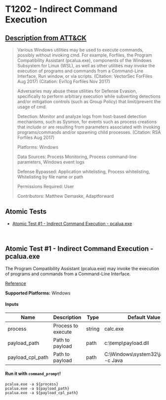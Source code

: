 # T1202 - Indirect Command Execution
## [Description from ATT&CK](https://attack.mitre.org/wiki/Technique/T1202)
<blockquote>Various Windows utilities may be used to execute commands, possibly without invoking cmd. For example, Forfiles, the Program Compatibility Assistant (pcalua.exe), components of the Windows Subsystem for Linux (WSL), as well as other utilities may invoke the execution of programs and commands from a Command-Line Interface, Run window, or via scripts.  (Citation: VectorSec ForFiles Aug 2017) (Citation: Evi1cg Forfiles Nov 2017)

Adversaries may abuse these utilities for Defense Evasion, specifically to perform arbitrary execution while subverting detections and/or mitigation controls (such as Group Policy) that limit/prevent the usage of cmd.

Detection: Monitor and analyze logs from host-based detection mechanisms, such as Sysmon, for events such as process creations that include or are resulting from parameters associated with invoking programs/commands and/or spawning child processes. (Citation: RSA Forfiles Aug 2017)

Platforms: Windows

Data Sources: Process Monitoring, Process command-line parameters, Windows event logs

Defense Bypassed: Application whitelisting, Process whitelisting, Whitelisting by file name or path

Permissions Required: User

Contributors: Matthew Demaske, Adaptforward</blockquote>

## Atomic Tests

- [Atomic Test #1 - Indirect Command Execution - pcalua.exe](#atomic-test-1---indirect-command-execution---pcaluaexe)


<br/>

## Atomic Test #1 - Indirect Command Execution - pcalua.exe
The Program Compatibility Assistant (pcalua.exe) may invoke the execution of programs and commands from a Command-Line Interface.

[Reference](https://twitter.com/KyleHanslovan/status/912659279806640128)

**Supported Platforms:** Windows


#### Inputs
| Name | Description | Type | Default Value | 
|------|-------------|------|---------------|
| process | Process to execute | string | calc.exe|
| payload_path | Path to payload | path | c:\temp\payload.dll|
| payload_cpl_path | Path to payload | path | C:\Windows\system32\javacpl.cpl -c Java|

#### Run it with `command_prompt`!
```
pcalua.exe -a ${process}
pcalua.exe -a ${payload_path}
pcalua.exe -a ${payload_cpl_path}
```
<br/>
